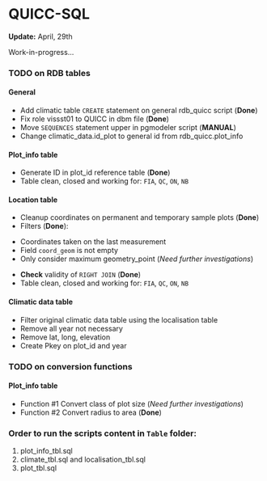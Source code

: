 QUICC-SQL
=========
**Update:** April, 29th 

Work-in-progress...

### TODO on RDB tables

#### General

- Add climatic table `CREATE` statement on general rdb_quicc script (**Done**)
- Fix role vissst01 to QUICC in dbm file (**Done**)
- Move `SEQUENCES` statement upper in pgmodeler script (**MANUAL**) 
- Change climatic_data.id_plot to general id from rdb_quicc.plot_info

#### Plot_info table

- Generate ID in plot_id reference table (**Done**)
- Table clean, closed and working for: `FIA`, `QC`, `ON`, `NB`

#### Location table

- Cleanup coordinates on permanent and temporary sample plots  (**Done**)
- Filters (**Done**): 
 * Coordinates taken on the last measurement
 * Field `coord_geom` is not empty
 * Only consider maximum geometry_point (*Need further investigations*)
- **Check** validity of `RIGHT JOIN` (**Done**)
- Table clean, closed and working for: `FIA`, `QC`, `ON`, `NB`

#### Climatic data table 

- Filter original climatic data table using the localisation table
- Remove all year not necessary
- Remove lat, long, elevation
- Create Pkey on plot_id and year


### TODO on conversion functions

#### Plot_info table

- Function #1 Convert class of plot size (*Need further investigations*)
- Function #2 Convert radius to area (**Done**)


### Order to run the scripts content in `Table` folder:

1. plot_info_tbl.sql
2. climate_tbl.sql and localisation_tbl.sql
3. plot_tbl.sql

